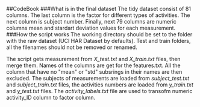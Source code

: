 ##CodeBook
###What is in the final dataset
The tidy dataset consist of 81 columns. The last column is the factor for different types of activities. The next column is subject number. Finally, next 79 columns are numeric columns mean and stardart deviation values for each measurement. 
###How the script works
The working directory should be set to the folder with the raw dataset (UCI HAR Dataset by defaults). Test and train folders, all the filenames should not be removed or renamed.

The script gets measurement from *X_test.txt* and *X_train.txt* files, then merge them. Names of the columns are get for the features.txt.
All the column that have no "mean" or "std" subsrings in their names are then excluded. 
The subjects of measurements are loaded from *subject_test.txt* and *subject_train.txt* files, the activities numbers are loaded from *y_train.txt* and *y_test.txt* files.
The *activity_labels.txt* file are used to transofm numeric activity_ID column to factor column. 
